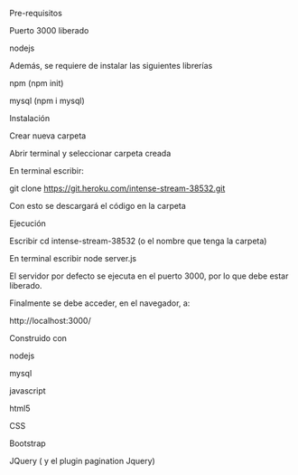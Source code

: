 Pre-requisitos

Puerto 3000 liberado

nodejs

Además, se requiere de instalar las siguientes librerías

npm (npm init)

mysql (npm i mysql)



Instalación

Crear nueva carpeta

Abrir terminal y seleccionar carpeta creada

En terminal escribir:

git clone https://git.heroku.com/intense-stream-38532.git

Con esto se descargará el código en la carpeta



Ejecución

Escribir cd intense-stream-38532 (o el nombre que tenga la carpeta)

En terminal escribir node server.js

El servidor por defecto se ejecuta en el puerto 3000, por lo que debe estar liberado.

Finalmente se debe acceder, en el navegador, a: 

http://localhost:3000/ 



Construido con

nodejs

mysql

javascript

html5

CSS

Bootstrap

JQuery ( y el plugin pagination Jquery)
